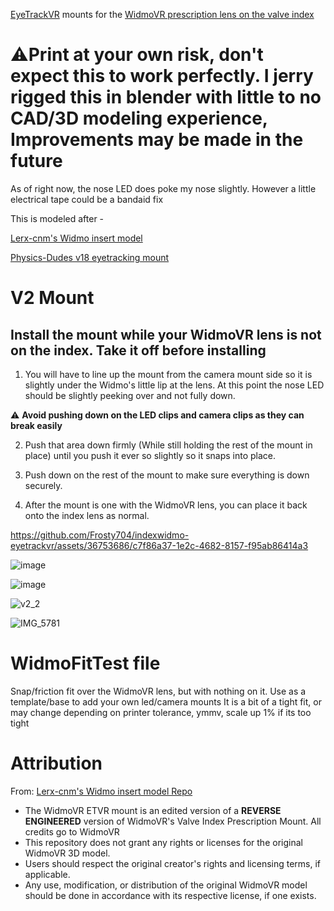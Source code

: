 [EyeTrackVR](https://docs.eyetrackvr.dev/) mounts for the [WidmoVR prescription lens on the valve index](https://widmovr.com/product/valve-index-prescription-lens-adapters/)

# ⚠️Print at your own risk, don't expect this to work perfectly. I jerry rigged this in blender with little to no CAD/3D modeling experience, Improvements may be made in the future
As of right now, the nose LED does poke my nose slightly. However a little electrical tape could be a bandaid fix

This is modeled after -

[Lerx-cnm's Widmo insert model](https://github.com/Lerx-cnm/WidmovrIndexInsert)

[Physics-Dudes v18 eyetracking mount](https://github.com/Physics-Dude/Phys-Index-EyetrackVR-HW/blob/main/ETVR%20ValveIndex%20Cam-LED%20Mount%20Rings/Index-EyetrackVRv4%20v18%20Print%20Me.stl)

# V2 Mount

## Install the mount while your WidmoVR lens is not on the index. Take it off before installing  

1. You will have to line up the mount from the camera mount side so it is slightly under the Widmo's little lip at the lens. At this point the nose LED should be slightly peeking over and not fully down.

⚠️ **Avoid pushing down on the LED clips and camera clips as they can break easily**

2. Push that area down firmly (While still holding the rest of the mount in place) until you push it ever so slightly so it snaps into place.
   
3. Push down on the rest of the mount to make sure everything is down securely. 

4. After the mount is one with the WidmoVR lens, you can place it back onto the index lens as normal.

https://github.com/Frosty704/indexwidmo-eyetrackvr/assets/36753686/c7f86a37-1e2c-4682-8157-f95ab86414a3


![image](https://github.com/Frosty704/indexwidmo-eyetrackvr/assets/36753686/c6039032-6ccc-4163-bc05-b324904f0ed7)

![image](https://github.com/Frosty704/indexwidmo-eyetrackvr/assets/36753686/e0357d69-9a55-447e-a1f6-014842ad11d8)

![v2_2](https://cdn.discordapp.com/attachments/588109094515245079/1179665309574115380/IMG_5777.jpg)

![IMG_5781](https://github.com/Frosty704/indexwidmo-eyetrackvr/assets/36753686/a2dd273d-ca53-4558-bcce-d060ce6e2a43)


# WidmoFitTest file 
Snap/friction fit over the WidmoVR lens, but with nothing on it. Use as a template/base to add your own led/camera mounts
It is a bit of a tight fit, or may change depending on printer tolerance, ymmv, scale up 1% if its too tight

# Attribution

From: [Lerx-cnm's Widmo insert model Repo](https://github.com/Lerx-cnm/WidmovrIndexInsert)
- The WidmoVR ETVR mount is an edited version of a **REVERSE ENGINEERED** version of WidmoVR's Valve Index Prescription Mount. All credits go to WidmoVR
- This repository does not grant any rights or licenses for the original WidmoVR 3D model.
- Users should respect the original creator's rights and licensing terms, if applicable.
- Any use, modification, or distribution of the original WidmoVR model should be done in accordance with its respective license, if one exists.
